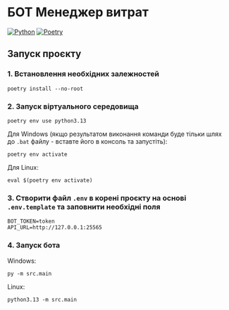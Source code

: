# БОТ Менеджер витрат
[![Python](https://img.shields.io/badge/Python-3.13+-3776AB?logo=python&logoColor=white&style=flat)](https://www.python.org/downloads/release/python-3132/)
[![Poetry](https://img.shields.io/badge/Aiogram-3.x-blue?style=flat&logo=telegram)](https://aiogram.dev/)


## Запуск проєкту
### 1. Встановлення необхідних залежностей
```shell
poetry install --no-root
```

### 2. Запуск віртуального середовища
```shell
poetry env use python3.13
```

Для Windows (якщо результатом виконання команди буде тільки шлях до `.bat` файлу - вставте його в консоль та запустіть):
```shell
poetry env activate
```

Для Linux:
```shell
eval $(poetry env activate)
```

### 3. Створити файл `.env` в корені проєкту на основі `.env.template` та заповнити необхідні поля
```
BOT_TOKEN=token
API_URL=http://127.0.0.1:25565
```

### 4. Запуск бота
Windows:
```shell
py -m src.main
```

Linux:
```shell
python3.13 -m src.main
```
